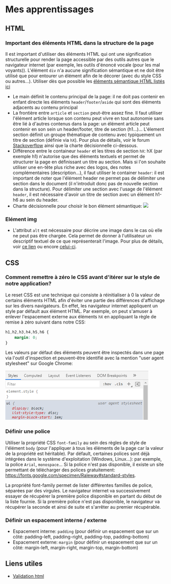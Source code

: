 # Mes apprentissages

## HTML

### Important des éléments HTML dans la structure de la page

Il est important d'utiliser des éléments HTML qui ont une signification structurelle pour render la page accessible par des outils autres que le navigateur internet (par exemple, les outils d'énoncé vocale (pour les mal voyants)). L'élément `div` n'a aucune signification sémantique et ne doit être utilisé que pour entourer un élément afin de le décorer (avec du style CSS ou autres...).
Utiliser dès que possible les [éléments sémantique HTML listés ici](https://www.w3schools.com/html/html5_semantic_elements.asp)

- Le main définit le contenu principal de la page: il ne doit pas contenir en enfant directe les éléments `header`/`footer`/`aside` qui sont des éléments adjacents au contenu principal
- La frontière entre `article` et `section` peut-être assez fine. Il faut utiliser l'élément article lorsque son contenu peut vivre en tout autonomie sans être lié à d'autres contenus dans la page: un élément article peut contenir en son sein un header/footer, titre de section (h1...)... L'élement section définit un groupe thématique de contenu avec typiquement un titre de section (définie via `hX`).  Pour plus de détails, voir le forum [Stackoverflow](https://stackoverflow.com/questions/7549561/section-vs-article-html5) ainsi que la charte décisionnelle ci-dessous.
- Différence entre le containeur `header` et les titres de section `hX`: hX (par exemple h1) n'autorise que des éléments textuels et permet de structurer la page en définissant un titre au section. Mais si l'on souhaite utiliser une en-tête plus riche avec des logos, des notes complémentaires (description...), il faut utiliser le container `header`: il est important de noter que l'élément header ne permet pas de délimiter une section dans le document (il n'introduit donc pas de nouvelle section dans la structure). Pour délimiter une section avec l'usage de l'élément `header`, il est nécessaire d'avoir un titre de section avec un élément h1-h6 au sein du header.
- Charte décisionnelle pour choisir le bon élément sémantique:
![](https://i.stack.imgur.com/8Ruyj.png)

### Elément img

- L'attribut `alt` est nécessaire pour décrire une image dans le cas où elle ne peut pas être chargée. Cela permet de donner à l'utilisateur un descriptif textuel de ce que représenterait l'image. Pour plus de détails, voir [ce lien](https://developer.mozilla.org/fr/docs/Web/HTML/Element/Img#attributs) ou encore [celui-ci](https://developer.mozilla.org/fr/docs/Web/HTML/Element/Img#accessibilit%C3%A9).

## CSS

### Comment remettre à zéro le CSS avant d'itérer sur le style de notre application?

Le reset CSS est une technique qui consiste à réinitialiser à 0 la valeur de certains éléments HTML afin d'éviter une partie des différences d'affichage sur les divers navigateurs. En effet, les navigateur internet appliquent un style par défault aux élément HTML. 
Par exemple, on peut s'amuser à enlever l'espacement externe aux éléments `hX` en appliquant la règle de remise à zéro suivant dans notre CSS:

```css
h1,h2,h3,h4,h5,h6 {
    margin: 0;
}
```

Les valeurs par défaut des éléments peuvent être inspectés dans une page via l'outil d'inspection et peuvent-être identifié avec la mention "user agent stylesheet" sur Google Chrome:

![](./doc/useragentcss.png)

### Définir une police

Utiliser la propriété CSS `font-family` au sein des règles de style de l'élément `body` (pour l'appliquer à tous les éléments de la page car la valeur de la propriété est héritable).
Par défault, certaines polices sont déjà intégrées dans le système d'exploitation (Windows, Linux...): par exemple, la police `Arial`, `monospace`... Si la police n'est pas disponible, il existe un site permettant de télécharger des polices gratuitement: https://fonts.google.com/specimen/Raleway#standard-styles.

La propriété font-family permet de lister différentes familles de police, séparées par des virgules. Le navigateur internet va successivement essayer de récupérer la première police disponible en partant du début de la liste fournie. Si la première police n'est pas disponible, le navigateur va récupérer la seconde et ainsi de suite et s'arrêter au premier récupérable.

### Définir un espacement interne / externe

- Espacement interne: `padding` (pour définir un espacement que sur un côté: padding-left, padding-right, padding-top, padding-bottom)
- Espacement externe: `margin` (pour définir un espacement que sur un côté: margin-left, margin-right, margin-top, margin-bottom)

## Liens utiles

- [Validation html](https://validator.w3.org/#validate_by_input)
